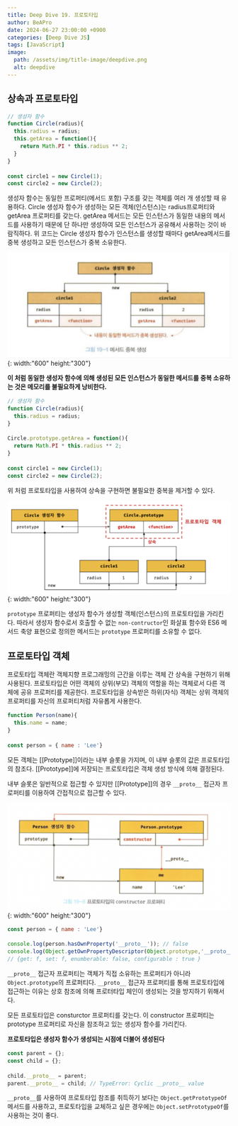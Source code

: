 ```yaml
---
title: Deep Dive 19. 프로토타입
author: BeAPro
date: 2024-06-27 23:00:00 +0900
categories: [Deep Dive JS]
tags: [JavaScript]
image:
  path: /assets/img/title-image/deepdive.png
  alt: deepdive
---
```

## **상속과 프로토타입**
```js
// 생성자 함수
function Circle(radius){
  this.radius = radius;
  this.getArea = function(){
    return Math.PI * this.radius ** 2;
  }
}

const circle1 = new Circle(1);
const circle2 = new Circle(2);
```
생성자 함수는 동일한 프로퍼티(메서드 포함) 구조를 갖는 객체를 여러 개 생성할 때 유용하다.
Circle 생성자 함수가 생성하는 모든 객체(인스턴스)는 radius프로퍼티와 getArea 프로퍼티를 갖는다.
getArea 메서드는 모든 인스턴스가 동일한 내용의 메서드를 사용하기 때문에 단 하나만 생성하여 모든 인스턴스가 공유해서 사용하는 것이 바람직하다.
위 코드는 Circle 생성자 함수가 인스턴스를 생성할 때마다 getArea메서드를 중복 생성하고 모든 인스턴스가 중복 소유한다.

![Desktop](/assets/img/deepdive/deepdive19-01.png){: width:"600" height:"300"}

**이 처럼 동일한 생성자 함수에 의해 생성된 모든 인스턴스가 동일한 메서드를 중복 소유하는 것은 메모리를 불필요하게 낭비한다.**

```js
// 생성자 함수
function Circle(radius){
  this.radius = radius; 
}

Circle.prototype.getArea = function(){
  return Math.PI * this.radius ** 2;
}

const circle1 = new Circle(1);
const circle2 = new Circle(2);
```
위 처럼 프로토타입을 사용하여 상속을 구현하면 불필요한 중복을 제거할 수 있다.

![Desktop](/assets/img/deepdive/deepdive19-02.png){: width:"600" height:"300"}

`prototype` 프로퍼티는 생성자 함수가 생성할 객체(인스턴스)의 프로토타입을 가리킨다.
따라서 생성자 함수로서 호출할 수 없는 `non-contructor`인 화살표 함수와 ES6 메서드 축양 표현으로 정의한 메서드는 `prototype` 프로퍼티를 소유할 수 없다.

## **프로토타입 객체**

프로토타입 객체란 객체지향 프로그래밍의 근간을 이루는 객체 간 상속을 구현하기 위해 사용된다.
프로토타입은 어떤 객체의 상위(부모) 객체의 역할을 하는 객체로서 다른 객체에 공유 프로퍼티를 제공한다.
프로토타입을 상속받은 하위(자식) 객체는 상위 객체의 프로퍼티를 자신의 프로퍼티처럼 자유롭게 사용한다.

```js
function Person(name){
  this.name = name;
}

const person = { name : 'Lee'}
```
모든 객체는 [[Prototype]]이라는 내부 슬롯을 가지며, 이 내부 슬롯의 값은 프로토타입의 참조다.
[[Prototype]]에 저장되는 프로토타입은 객체 생성 방식에 의해 결정된다.


내부 슬롯은 일반적으로 접근할 수 있지만 [[Prototype]]의 경우 `__proto__` 접근자 프로퍼티를 이용하여 간접적으로 접근할 수 있다.

![Desktop](/assets/img/deepdive/deepdive19-03.png){: width:"600" height:"300"}

```js
const person = { name : 'Lee'}

console.log(person.hasOwnProperty('__proto__')); // false
console.log(Object.getOwnPropertyDescriptor(Object.prototype,'__proto__'))
// {get: f, set: f, enumberable: false, configurable : true }
```
`__proto__` 접근자 프로퍼티는 객체가 직접 소유하는 프로퍼티가 아니라 `Object.prototype`의 프로퍼티다.
`__proto__` 접근자 프로퍼티를 통해 프로토타입에 접근하는 이유는 상호 참조에 의해 프로터타입 체인이 생성되는 것을 방지하기 위해서다.

모든 프로토타입은 consturctor 프로퍼티를 갖는다. 이 constructor 프로퍼티는 prototype 프로퍼티로 자신을 참조하고 있는 생성자 함수를 가리킨다.

**프로토타입은 생성자 함수가 생성되는 시점에 더불어 생성된다**

```js
const parent = {};
const child = {};

child.__proto__ = parent;
parent.__proto__ = child; // TypeError: Cyclic __proto__ value
```

`__proto__`를 사용하여 프로토타입 참조를 취득하기 보다는 `Object.getPrototypeOf` 메서드를 사용하고, 프로토타입을 교체하고 싶은 경우에는 `Object.setPrototypeOf`를 사용하는 것이 좋다.



